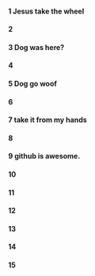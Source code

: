 #### 1 Jesus take the wheel
#### 2
#### 3 Dog was here?
#### 4
#### 5 Dog go woof
#### 6
#### 7 take it from my hands
#### 8
#### 9 github is awesome.
#### 10
#### 11
#### 12
#### 13
#### 14
#### 15